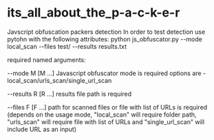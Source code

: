 # its_all_about_the_p-a-c-k-e-r
Javscript obfuscation packers detection
In order to test detection use pytohn with the following attributes:  python js_obfuscator.py --mode local_scan --files test/ --results results.txt


required named arguments:

--mode M [M ...]     Javascript obfuscator mode is required options are -
                     local_scan/urls_scan/single_url_scan

--results R [R ...]  results file path is required

--files F [F ...]    path for scanned files or file with list of URLs is required (depends on the usage mode, "local_scan" will require folder path, "urls_scan" will require file with list of URLs and "single_url_scan" will include URL as an input)
 
